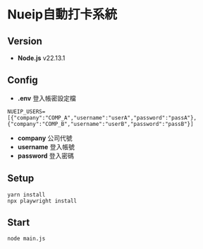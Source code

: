 # Nueip自動打卡系統

## Version

- **Node.js** v22.13.1

## Config
- **.env** 登入帳密設定檔

```env
NUEIP_USERS=[{"company":"COMP_A","username":"userA","password":"passA"},{"company":"COMP_B","username":"userB","password":"passB"}]
```
- **company** 公司代號
- **username** 登入帳號
- **password** 登入密碼

## Setup

```
yarn install
npx playwright install
```

## Start

```
node main.js
```
